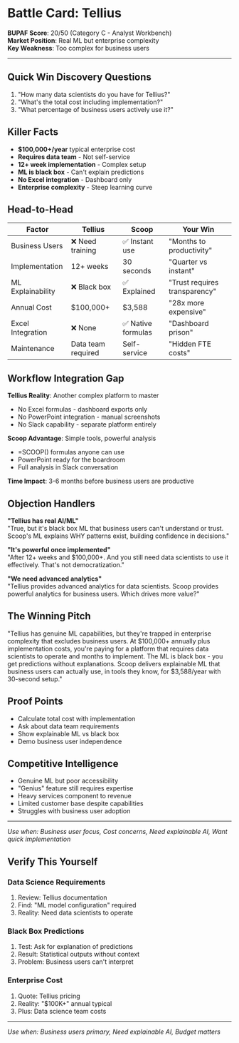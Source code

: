 # Battle Card: Tellius

**BUPAF Score**: 20/50 (Category C - Analyst Workbench)  
**Market Position**: Real ML but enterprise complexity  
**Key Weakness**: Too complex for business users

---

## Quick Win Discovery Questions
1. "How many data scientists do you have for Tellius?"
2. "What's the total cost including implementation?"
3. "What percentage of business users actively use it?"

## Killer Facts
- **$100,000+/year** typical enterprise cost
- **Requires data team** - Not self-service
- **12+ week implementation** - Complex setup
- **ML is black box** - Can't explain predictions
- **No Excel integration** - Dashboard only
- **Enterprise complexity** - Steep learning curve

## Head-to-Head

| Factor | Tellius | Scoop | Your Win |
|--------|---------|-------|----------|
| Business Users | ❌ Need training | ✅ Instant use | "Months to productivity" |
| Implementation | 12+ weeks | 30 seconds | "Quarter vs instant" |
| ML Explainability | ❌ Black box | ✅ Explained | "Trust requires transparency" |
| Annual Cost | $100,000+ | $3,588 | "28x more expensive" |
| Excel Integration | ❌ None | ✅ Native formulas | "Dashboard prison" |
| Maintenance | Data team required | Self-service | "Hidden FTE costs" |

## Workflow Integration Gap

**Tellius Reality**: Another complex platform to master
- No Excel formulas - dashboard exports only
- No PowerPoint integration - manual screenshots
- No Slack capability - separate platform entirely

**Scoop Advantage**: Simple tools, powerful analysis
- =SCOOP() formulas anyone can use
- PowerPoint ready for the boardroom
- Full analysis in Slack conversation

**Time Impact**: 3-6 months before business users are productive

## Objection Handlers

**"Tellius has real AI/ML"**  
"True, but it's black box ML that business users can't understand or trust. Scoop's ML explains WHY patterns exist, building confidence in decisions."

**"It's powerful once implemented"**  
"After 12+ weeks and $100,000+. And you still need data scientists to use it effectively. That's not democratization."

**"We need advanced analytics"**  
"Tellius provides advanced analytics for data scientists. Scoop provides powerful analytics for business users. Which drives more value?"

## The Winning Pitch
"Tellius has genuine ML capabilities, but they're trapped in enterprise complexity that excludes business users. At $100,000+ annually plus implementation costs, you're paying for a platform that requires data scientists to operate and months to implement. The ML is black box - you get predictions without explanations. Scoop delivers explainable ML that business users can actually use, in tools they know, for $3,588/year with 30-second setup."

## Proof Points
- Calculate total cost with implementation
- Ask about data team requirements
- Show explainable ML vs black box
- Demo business user independence

## Competitive Intelligence
- Genuine ML but poor accessibility
- "Genius" feature still requires expertise
- Heavy services component to revenue
- Limited customer base despite capabilities
- Struggles with business user adoption

---

*Use when: Business user focus, Cost concerns, Need explainable AI, Want quick implementation*
## Verify This Yourself

### Data Science Requirements
1. Review: Tellius documentation
2. Find: "ML model configuration" required
3. Reality: Need data scientists to operate

### Black Box Predictions
1. Test: Ask for explanation of predictions
2. Result: Statistical outputs without context
3. Problem: Business users can't interpret

### Enterprise Cost
1. Quote: Tellius pricing
2. Reality: "$100K+" annual typical
3. Plus: Data science team costs

---

*Use when: Business users primary, Need explainable AI, Budget matters*
